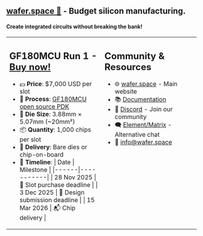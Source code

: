## [wafer.space 🚀](https://wafer.space) - Budget silicon manufacturing.
#### Create integrated circuits without breaking the bank!

<table>
<tr>
<td valign="top" width="50%">

## GF180MCU Run 1 - [Buy now!](https://www.crowdsupply.com/wafer-space/gf180mcu-run-1/)

- 💵 **Price**: $7,000 USD per slot
- 🔬 **Process**: [GF180MCU open source PDK](https://https://gf180mcu-pdk.readthedocs.io/)
- 📐 **Die Size**: 3.88mm × 5.07mm (~20mm²)
- 📦 **Quantity**: 1,000 chips per slot
- 🚚 **Delivery**: Bare dies or chip-on-board
- 📅 **Timeline**:
  | Date | Milestone |
  |------|-----------|
  | 28 Nov 2025 | 🛒 Slot purchase deadline |
  | 3 Dec 2025 | 📝 Design submission deadline |
  | 15 Mar 2026 | 📬 Chip delivery |

</td>
<td valign="top" width="50%">

## Community & Resources

- 🌐 [wafer.space](https://wafer.space) - Main website
- 📚 [Documentation](https://docs.wafer.space)
- 💬 [Discord](https://discord.gg/43y2t53jpE) - Join our community
- 🗨️ [Element/Matrix](https://matrix.to/#/#gf180mcu:fossi-chat.org) - Alternative chat
- 📧 info@wafer.space

</td>
</tr>
</table>
